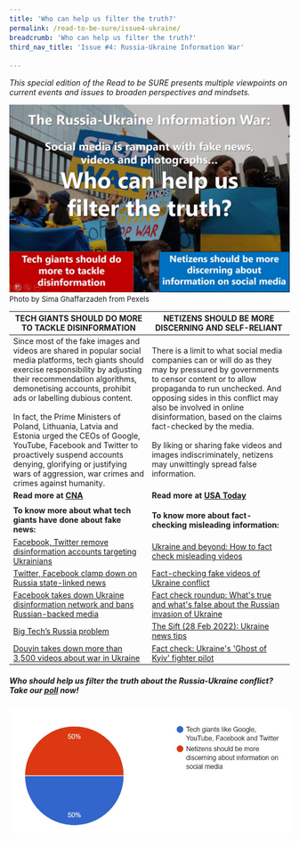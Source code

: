 ```yaml
---
title: 'Who can help us filter the truth?'
permalink: /read-to-be-sure/issue4-ukraine/
breadcrumb: 'Who can help us filter the truth?'
third_nav_title: 'Issue #4: Russia-Ukraine Information War'

---
```


*This special edition of the Read to be SURE presents multiple viewpoints on current events and issues to broaden perspectives and mindsets.*

![h](../images/rtbs4-hot-button-ukraine.JPG)<font size="2">Photo by Sima Ghaffarzadeh from Pexels</font>

| **TECH GIANTS SHOULD DO MORE TO TACKLE DISINFORMATION**      | **NETIZENS SHOULD BE MORE DISCERNING AND SELF-RELIANT**      |
| ------------------------------------------------------------ | ------------------------------------------------------------ |
| Since most of the fake images and videos are  shared in popular social media platforms, tech giants should exercise  responsibility by adjusting their recommendation algorithms, demonetising  accounts, prohibit ads or labelling dubious content. <br /><br />In fact, the Prime Ministers of Poland, Lithuania, Latvia and Estonia urged the CEOs of Google, YouTube, Facebook and Twitter to proactively suspend accounts denying, glorifying or justifying wars of aggression, war crimes and crimes against humanity. | There is a limit to what social media companies can or will do as they may by pressured by governments to censor content  or to allow propaganda to run unchecked. And  opposing sides in this conflict may also be involved in online disinformation, based on the claims fact-checked by the media.<br /><br />By liking or sharing fake videos and images indiscriminately, netizens may unwittingly spread false information. |
| **Read more at [CNA](https://www.channelnewsasia.com/business/google-facebook-twitter-must-combat-ukraine-fake-news-polish-baltic-leaders-2526116)** | **Read more at [USA Today](https://www.usatoday.com/story/news/factcheck/2022/02/28/fact-check-whats-true-and-whats-false-invasion-ukraine/6952717001/)** |
|                                                              |                                                              |
| **To know more about what tech giants have done about fake news:** | **To know more about fact-checking misleading information:**<br /> |
| [Facebook, Twitter remove disinformation accounts targeting Ukrainians](https://www.nbcnews.com/tech/internet/facebook-twitter-remove-disinformation-accounts-targeting-ukrainians-rcna17880) | [Ukraine and beyond: How to fact check misleading videos](https://fullfact.org/blog/2022/feb/how-to-fact-check-ukraine-videos/) |
| [Twitter, Facebook clamp down on Russia state-linked news](https://www.channelnewsasia.com/business/twitter-facebook-clamp-down-russia-state-linked-news-2527366) | [Fact-checking fake videos of Ukraine conflict](https://edition.cnn.com/2022/02/26/politics/fake-ukraine-videos-fact-check) |
| [Facebook takes down Ukraine disinformation network and bans Russian-backed media](https://www.theguardian.com/technology/2022/feb/28/facebook-takes-down-disinformation-network-targeting-ukraine-meta-instagram) | [Fact check roundup: What's true and what's false about the Russian invasion of Ukraine](https://www.usatoday.com/story/news/factcheck/2022/02/28/fact-check-whats-true-and-whats-false-invasion-ukraine/6952717001/) |
| [Big Tech’s Russia problem](https://www.vox.com/2022/2/26/22951757/russia-facebook-twitter-youtube-censorship-social-media) | [The Sift (28 Feb 2022): Ukraine news tips](https://newslit.org/educators/sift/the-sift-ukraine-news-tips-russian-disinfo-machine-george-washington-fact-checker/) |
| [Douyin takes down more than 3,500 videos about war in Ukraine](https://www.asiaone.com/digital/douyin-takes-down-more-3500-videos-about-war-ukraine) | [Fact check: Ukraine's 'Ghost of Kyiv' fighter pilot](https://www.dw.com/en/fact-check-ukraines-ghost-of-kyiv-fighter-pilot/a-60951825) |



##### Who should help us filter the truth about the Russia-Ukraine conflict?  Take our **[poll](https://forms.gle/K2K2HTdPnrVQY2AV8)** now!

![](../images/rtbs4-ukraine-poll-results.JPG)
